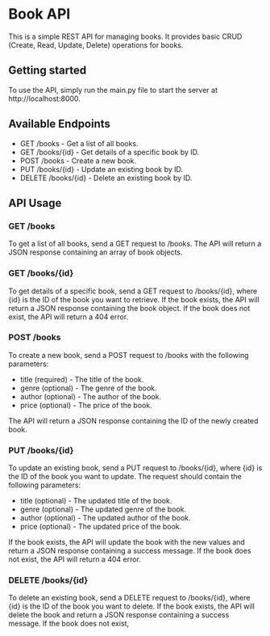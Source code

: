 <!DOCTYPE html>
<html>
  <head>
    <meta charset="UTF-8">
    <title>Book API</title>
  </head>
  <body>
    <h1>Book API</h1>
    <p>This is a simple REST API for managing books. It provides basic CRUD (Create, Read, Update, Delete) operations for books.</p>
<h2>Getting started</h2>
<p>To use the API, simply run the main.py file to start the server at http://localhost:8000.</p>

<h2>Available Endpoints</h2>
<ul>
  <li>GET /books - Get a list of all books.</li>
  <li>GET /books/{id} - Get details of a specific book by ID.</li>
  <li>POST /books - Create a new book.</li>
  <li>PUT /books/{id} - Update an existing book by ID.</li>
  <li>DELETE /books/{id} - Delete an existing book by ID.</li>
</ul>

<h2>API Usage</h2>

<h3>GET /books</h3>
<p>To get a list of all books, send a GET request to /books. The API will return a JSON response containing an array of book objects.</p>

<h3>GET /books/{id}</h3>
<p>To get details of a specific book, send a GET request to /books/{id}, where {id} is the ID of the book you want to retrieve. If the book exists, the API will return a JSON response containing the book object. If the book does not exist, the API will return a 404 error.</p>

<h3>POST /books</h3>
<p>To create a new book, send a POST request to /books with the following parameters:</p>
<ul>
  <li>title (required) - The title of the book.</li>
  <li>genre (optional) - The genre of the book.</li>
  <li>author (optional) - The author of the book.</li>
  <li>price (optional) - The price of the book.</li>
</ul>
<p>The API will return a JSON response containing the ID of the newly created book.</p>

<h3>PUT /books/{id}</h3>
<p>To update an existing book, send a PUT request to /books/{id}, where {id} is the ID of the book you want to update. The request should contain the following parameters:</p>
<ul>
  <li>title (optional) - The updated title of the book.</li>
  <li>genre (optional) - The updated genre of the book.</li>
  <li>author (optional) - The updated author of the book.</li>
  <li>price (optional) - The updated price of the book.</li>
</ul>
<p>If the book exists, the API will update the book with the new values and return a JSON response containing a success message. If the book does not exist, the API will return a 404 error.</p>

<h3>DELETE /books/{id}</h3>
<p>To delete an existing book, send a DELETE request to /books/{id}, where {id} is the ID of the book you want to delete. If the book exists, the API will delete the book and return a JSON response containing a success message. If the book does not exist,
</html>